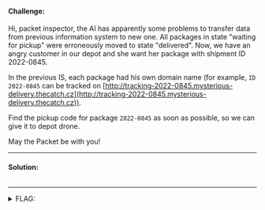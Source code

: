 #### Challenge:

Hi, packet inspector, 
the AI has apparently some problems to transfer data from previous information system to new one. All packages in state "waiting for pickup" were erroneously moved to state "delivered". Now, we have an angry customer in our depot and she want her package with shipment ID 2022-0845.

In the previous IS, each package had his own domain name (for example, `ID 2022-0845` can be tracked on [http://tracking-2022-0845.mysterious-delivery.thecatch.cz](http://tracking-2022-0845.mysterious-delivery.thecatch.cz)).
 
 Find the pickup code for package `2022-0845` as soon as possible, so we can give it to depot drone.
 
 May the Packet be with you!

---

#### Solution:

```bash
```

---

<details><summary>FLAG:</summary>

```
FLAG{pUVd-t1k9-DbkL-4r5X}
```

</details>
<br/>
